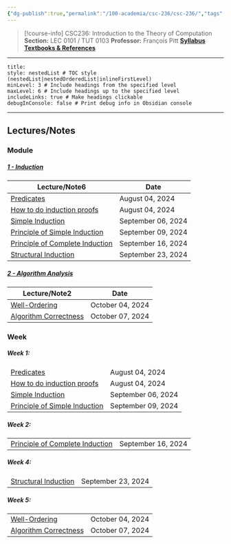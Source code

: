 ```yaml
---
{"dg-publish":true,"permalink":"/100-academia/csc-236/csc-236/","tags":["course-page","cs","university"],"created":"2024-06-22T19:06:11.000-04:00","updated":"2024-10-13T17:35:04.104-04:00"}
---
```



> [!course-info] CSC236: Introduction to the Theory of Computation 
> **Section:** LEC 0101 / TUT 0103
> **Professor:** François Pitt
> **[Syllabus](https://q.utoronto.ca/courses/353601)** 
> **[Textbooks & References](https://q.utoronto.ca/courses/353601#:~:text=%E2%86%91%E2%80%89Contents%E2%80%89%E2%86%91-,Textbooks%20%26%20References,-There%20is%20no)**

---

```table-of-contents
title:
style: nestedList # TOC style (nestedList|nestedOrderedList|inlineFirstLevel)
minLevel: 3 # Include headings from the specified level
maxLevel: 6 # Include headings up to the specified level
includeLinks: true # Make headings clickable
debugInConsole: false # Print debug info in Obsidian console
```

---

## Lectures/Notes

### Module

<h5><span><a data-tooltip-position="top" aria-label="100 Academia/CSC236/01 Induction/1 - Induction.md" data-href="100 Academia/CSC236/01 Induction/1 - Induction.md" href="100 Academia/CSC236/01 Induction/1 - Induction.md" class="internal-link" target="_blank" rel="noopener nofollow">1 - Induction</a></span></h5><div><table class="dataview table-view-table"><thead class="table-view-thead"><tr class="table-view-tr-header"><th class="table-view-th"><span>Lecture/Note</span><span class="dataview small-text">6</span></th><th class="table-view-th"><span>Date</span></th></tr></thead><tbody class="table-view-tbody"><tr><td><span><a data-tooltip-position="top" aria-label="100 Academia/CSC236/01 Induction/Predicates.md" data-href="100 Academia/CSC236/01 Induction/Predicates.md" href="100 Academia/CSC236/01 Induction/Predicates.md" class="internal-link" target="_blank" rel="noopener nofollow">Predicates</a></span></td><td>August 04, 2024</td></tr><tr><td><span><a data-tooltip-position="top" aria-label="100 Academia/CSC236/01 Induction/How to do induction proofs.md" data-href="100 Academia/CSC236/01 Induction/How to do induction proofs.md" href="100 Academia/CSC236/01 Induction/How to do induction proofs.md" class="internal-link" target="_blank" rel="noopener nofollow">How to do induction proofs</a></span></td><td>August 04, 2024</td></tr><tr><td><span><a data-tooltip-position="top" aria-label="100 Academia/CSC236/01 Induction/Simple Induction.md" data-href="100 Academia/CSC236/01 Induction/Simple Induction.md" href="100 Academia/CSC236/01 Induction/Simple Induction.md" class="internal-link" target="_blank" rel="noopener nofollow">Simple Induction</a></span></td><td>September 06, 2024</td></tr><tr><td><span><a data-tooltip-position="top" aria-label="100 Academia/CSC236/01 Induction/Principle of Simple Induction.md" data-href="100 Academia/CSC236/01 Induction/Principle of Simple Induction.md" href="100 Academia/CSC236/01 Induction/Principle of Simple Induction.md" class="internal-link" target="_blank" rel="noopener nofollow">Principle of Simple Induction</a></span></td><td>September 09, 2024</td></tr><tr><td><span><a data-tooltip-position="top" aria-label="100 Academia/CSC236/01 Induction/Principle of Complete Induction.md" data-href="100 Academia/CSC236/01 Induction/Principle of Complete Induction.md" href="100 Academia/CSC236/01 Induction/Principle of Complete Induction.md" class="internal-link" target="_blank" rel="noopener nofollow">Principle of Complete Induction</a></span></td><td>September 16, 2024</td></tr><tr><td><span><a data-tooltip-position="top" aria-label="100 Academia/CSC236/01 Induction/Structural Induction.md" data-href="100 Academia/CSC236/01 Induction/Structural Induction.md" href="100 Academia/CSC236/01 Induction/Structural Induction.md" class="internal-link" target="_blank" rel="noopener nofollow">Structural Induction</a></span></td><td>September 23, 2024</td></tr></tbody></table></div><h5><span><a data-tooltip-position="top" aria-label="100 Academia/CSC236/02 Algorithm Analysis/2 - Algorithm Analysis.md" data-href="100 Academia/CSC236/02 Algorithm Analysis/2 - Algorithm Analysis.md" href="100 Academia/CSC236/02 Algorithm Analysis/2 - Algorithm Analysis.md" class="internal-link" target="_blank" rel="noopener nofollow">2 - Algorithm Analysis</a></span></h5><div><table class="dataview table-view-table"><thead class="table-view-thead"><tr class="table-view-tr-header"><th class="table-view-th"><span>Lecture/Note</span><span class="dataview small-text">2</span></th><th class="table-view-th"><span>Date</span></th></tr></thead><tbody class="table-view-tbody"><tr><td><span><a data-tooltip-position="top" aria-label="100 Academia/CSC236/02 Algorithm Analysis/Well-Ordering.md" data-href="100 Academia/CSC236/02 Algorithm Analysis/Well-Ordering.md" href="100 Academia/CSC236/02 Algorithm Analysis/Well-Ordering.md" class="internal-link" target="_blank" rel="noopener nofollow">Well-Ordering</a></span></td><td>October 04, 2024</td></tr><tr><td><span><a data-tooltip-position="top" aria-label="100 Academia/CSC236/02 Algorithm Analysis/Algorithm Correctness.md" data-href="100 Academia/CSC236/02 Algorithm Analysis/Algorithm Correctness.md" href="100 Academia/CSC236/02 Algorithm Analysis/Algorithm Correctness.md" class="internal-link" target="_blank" rel="noopener nofollow">Algorithm Correctness</a></span></td><td>October 07, 2024</td></tr></tbody></table></div>

### Week

<h5><span>Week 1:</span></h5><div><table class="dataview table-view-table"><thead class="table-view-thead"><tr class="table-view-tr-header"></tr></thead><tbody class="table-view-tbody"><tr><td><span><a data-tooltip-position="top" aria-label="100 Academia/CSC236/01 Induction/Predicates.md" data-href="100 Academia/CSC236/01 Induction/Predicates.md" href="100 Academia/CSC236/01 Induction/Predicates.md" class="internal-link" target="_blank" rel="noopener nofollow">Predicates</a></span></td><td>August 04, 2024</td></tr><tr><td><span><a data-tooltip-position="top" aria-label="100 Academia/CSC236/01 Induction/How to do induction proofs.md" data-href="100 Academia/CSC236/01 Induction/How to do induction proofs.md" href="100 Academia/CSC236/01 Induction/How to do induction proofs.md" class="internal-link" target="_blank" rel="noopener nofollow">How to do induction proofs</a></span></td><td>August 04, 2024</td></tr><tr><td><span><a data-tooltip-position="top" aria-label="100 Academia/CSC236/01 Induction/Simple Induction.md" data-href="100 Academia/CSC236/01 Induction/Simple Induction.md" href="100 Academia/CSC236/01 Induction/Simple Induction.md" class="internal-link" target="_blank" rel="noopener nofollow">Simple Induction</a></span></td><td>September 06, 2024</td></tr><tr><td><span><a data-tooltip-position="top" aria-label="100 Academia/CSC236/01 Induction/Principle of Simple Induction.md" data-href="100 Academia/CSC236/01 Induction/Principle of Simple Induction.md" href="100 Academia/CSC236/01 Induction/Principle of Simple Induction.md" class="internal-link" target="_blank" rel="noopener nofollow">Principle of Simple Induction</a></span></td><td>September 09, 2024</td></tr></tbody></table></div><h5><span>Week 2:</span></h5><div><table class="dataview table-view-table"><thead class="table-view-thead"><tr class="table-view-tr-header"></tr></thead><tbody class="table-view-tbody"><tr><td><span><a data-tooltip-position="top" aria-label="100 Academia/CSC236/01 Induction/Principle of Complete Induction.md" data-href="100 Academia/CSC236/01 Induction/Principle of Complete Induction.md" href="100 Academia/CSC236/01 Induction/Principle of Complete Induction.md" class="internal-link" target="_blank" rel="noopener nofollow">Principle of Complete Induction</a></span></td><td>September 16, 2024</td></tr></tbody></table></div><h5><span>Week 4:</span></h5><div><table class="dataview table-view-table"><thead class="table-view-thead"><tr class="table-view-tr-header"></tr></thead><tbody class="table-view-tbody"><tr><td><span><a data-tooltip-position="top" aria-label="100 Academia/CSC236/01 Induction/Structural Induction.md" data-href="100 Academia/CSC236/01 Induction/Structural Induction.md" href="100 Academia/CSC236/01 Induction/Structural Induction.md" class="internal-link" target="_blank" rel="noopener nofollow">Structural Induction</a></span></td><td>September 23, 2024</td></tr></tbody></table></div><h5><span>Week 5:</span></h5><div><table class="dataview table-view-table"><thead class="table-view-thead"><tr class="table-view-tr-header"></tr></thead><tbody class="table-view-tbody"><tr><td><span><a data-tooltip-position="top" aria-label="100 Academia/CSC236/02 Algorithm Analysis/Well-Ordering.md" data-href="100 Academia/CSC236/02 Algorithm Analysis/Well-Ordering.md" href="100 Academia/CSC236/02 Algorithm Analysis/Well-Ordering.md" class="internal-link" target="_blank" rel="noopener nofollow">Well-Ordering</a></span></td><td>October 04, 2024</td></tr><tr><td><span><a data-tooltip-position="top" aria-label="100 Academia/CSC236/02 Algorithm Analysis/Algorithm Correctness.md" data-href="100 Academia/CSC236/02 Algorithm Analysis/Algorithm Correctness.md" href="100 Academia/CSC236/02 Algorithm Analysis/Algorithm Correctness.md" class="internal-link" target="_blank" rel="noopener nofollow">Algorithm Correctness</a></span></td><td>October 07, 2024</td></tr></tbody></table></div>
